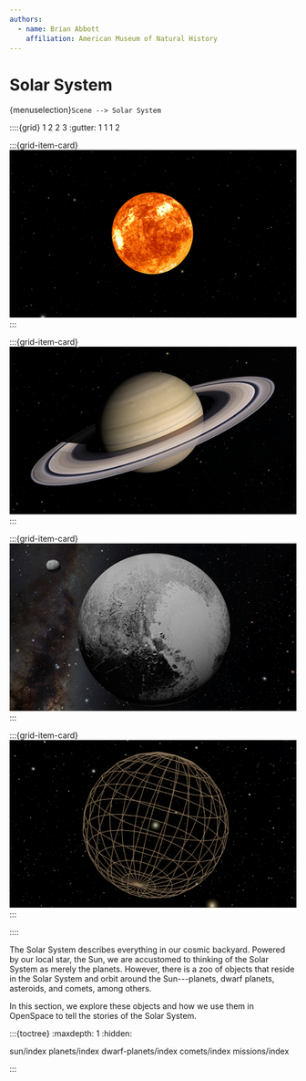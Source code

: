 ```yaml
---
authors:
  - name: Brian Abbott
    affiliation: American Museum of Natural History
---
```



# Solar System

{menuselection}`Scene --> Solar System`


::::{grid} 1 2 2 3
:gutter: 1 1 1 2

:::{grid-item-card} [](./sun/index)
[![Dwarf planets](./sun/sun/sun_icon.png)](./sun/index)
:::

:::{grid-item-card} [](./planets/index)
[![Planets](./planets/saturn/saturn/saturn_icon.png)](./planets/index)
:::

:::{grid-item-card} [](./dwarf-planets/index)
[![Dwarf planets](./dwarf-planets/pluto/pluto/pluto_icon.png)](./dwarf-planets/index)
:::

:::{grid-item-card} [](./comets/index)
[![Dwarf planets](./comets/oort-cloud/oort-sphere/oort_cloud_icon.png)](./comets/index)
:::

::::



The Solar System describes everything in our cosmic backyard. Powered by our local star, the Sun, we are accustomed to thinking of the Solar System as merely the planets. However, there is a zoo of objects that reside in the Solar System and orbit around the Sun---planets, dwarf planets, asteroids, and comets, among others.

In this section, we explore these objects and how we use them in OpenSpace to tell the stories of the Solar System.




:::{toctree}
:maxdepth: 1
:hidden:

sun/index
planets/index
dwarf-planets/index
comets/index
missions/index

:::

